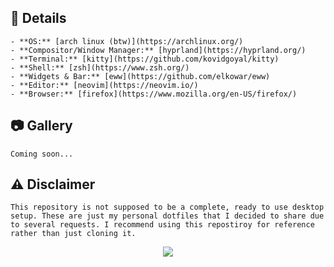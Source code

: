 ## :wave: Details

    - **OS:** [arch linux (btw)](https://archlinux.org/)
    - **Compositor/Window Manager:** [hyprland](https://hyprland.org/)
    - **Terminal:** [kitty](https://github.com/kovidgoyal/kitty)
    - **Shell:** [zsh](https://www.zsh.org/)
    - **Widgets & Bar:** [eww](https://github.com/elkowar/eww)
    - **Editor:** [neovim](https://neovim.io/)
    - **Browser:** [firefox](https://www.mozilla.org/en-US/firefox/)

## :camera: Gallery

    Coming soon...

## :warning: Disclaimer
    
    This repository is not supposed to be a complete, ready to use desktop setup. These are just my personal dotfiles that I decided to share due to several requests. I recommend using this repostiroy for reference rather than just cloning it.

<p align="center">
    <img src="https://github.com/catppuccin/catppuccin/blob/main/assets/footers/gray0_ctp_on_line.png?raw=true"
</p>
